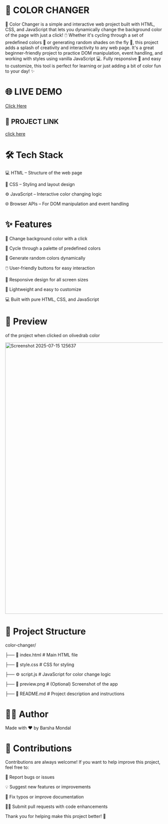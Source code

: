 # 🌈 COLOR CHANGER
🎨 Color Changer is a simple and interactive web project built with HTML, CSS, and JavaScript that lets you dynamically change the background color of the page with just a click! 🖱️ Whether it's cycling through a set of predefined colors 🌈 or generating random shades on the fly 🎲, this project adds a splash of creativity and interactivity to any web page. It's a great beginner-friendly project to practice DOM manipulation, event handling, and working with styles using vanilla JavaScript 💻. Fully responsive 📱 and easy to customize, this tool is perfect for learning or just adding a bit of color fun to your day! ✨

# 🌐 LIVE DEMO

[Click Here](https://barsha20061001.github.io/color-changer-./)

## 🔴 PROJECT LINK
[click here](https://stackblitz.com/edit/stackblitz-starters-mlsobw5c?file=index.html)


# 🛠️ Tech Stack

💻 HTML – Structure of the web page

🎨 CSS – Styling and layout design

⚙️ JavaScript – Interactive color changing logic

🌐 Browser APIs – For DOM manipulation and event handling


# ✨ Features

🎨 Change background color with a click

🌈 Cycle through a palette of predefined colors

🎲 Generate random colors dynamically

🖱️ User-friendly buttons for easy interaction

📱 Responsive design for all screen sizes

🔧 Lightweight and easy to customize

💻 Built with pure HTML, CSS, and JavaScript


# 👀 Preview
of the project when clicked on olivedrab color


<img width="1912" height="866" alt="Screenshot 2025-07-15 125637" src="https://github.com/user-attachments/assets/2a78d71d-648b-42fc-9127-885afb1bcb73" />


# 📁 Project Structure

color-changer/

├── 📄 index.html        # Main HTML file

├── 🎨 style.css         # CSS for styling

├── ⚙️ script.js         # JavaScript for color change logic

├── 📸 preview.png       # (Optional) Screenshot of the app

├── 📃 README.md         # Project description and instructions

# 🧑‍💻 Author
Made with ❤️ by Barsha Mondal

# 🤝 Contributions
Contributions are always welcome! If you want to help improve this project, feel free to:

🐛 Report bugs or issues

💡 Suggest new features or improvements

📝 Fix typos or improve documentation

👩‍💻 Submit pull requests with code enhancements

Thank you for helping make this project better! 🙌


